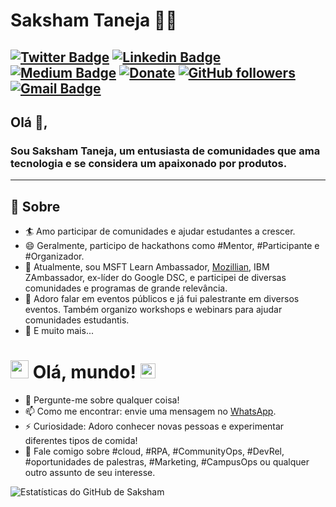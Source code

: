 # Saksham Taneja 👨‍💻

[![Twitter Badge](https://img.shields.io/badge/-@sakshamtaneja-1ca0f1?style=flat-square&labelColor=1ca0f1&logo=twitter&logoColor=white&link=https://twitter.com/sakshamtaneja00)](https://twitter.com/sakshamtaneja00) [![Linkedin Badge](https://img.shields.io/badge/-sakshamtaneja-blue?style=flat-square&logo=Linkedin&logoColor=white&link=https://www.linkedin.com/in/tanejasaksham/)](https://www.linkedin.com/in/tanejasaksham/) [![Medium Badge](https://img.shields.io/badge/-@sakshamtaneja-03a57a?style=flat-square&labelColor=000000&logo=Medium&link=https://medium.com/@sakshamtaneja/)](https://medium.com/@sakshamtaneja/)
[![Donate](https://img.shields.io/badge/Support-%24-blue)](https://www.paypal.me/sakshamtaneja)
[![GitHub followers](https://img.shields.io/github/followers/sakshamtaneja21?label=Follow&style=social)](https://github.com/sakshamtaneja/?tab=follow)
[![Gmail Badge](https://img.shields.io/badge/-sakshamtaneja7861@gmail.com-c14438?style=flat-square&logo=Gmail&logoColor=white&link=mailto:sakshamtaneja7861@gmail.com)](mailto:sakshamtaneja7861@gmail.com)
---

## Olá 👋,

### Sou Saksham Taneja, um entusiasta de comunidades que ama tecnologia e se considera um apaixonado por produtos.
-------

## 🧐 Sobre

- 🏄‍ Amo participar de comunidades e ajudar estudantes a crescer.
- 😄 Geralmente, participo de hackathons como #Mentor, #Participante e #Organizador.
- 🔭 Atualmente, sou MSFT Learn Ambassador, [Mozillian](https://mozillians.org/en-US/u/tanejasaksham/), IBM ZAmbassador, ex-líder do Google DSC, e participei de diversas comunidades e programas de grande relevância.
- 🌱 Adoro falar em eventos públicos e já fui palestrante em diversos eventos. Também organizo workshops e webinars para ajudar comunidades estudantis.
- 👯 E muito mais...

# <img src="https://github.com/TheDudeThatCode/TheDudeThatCode/blob/master/Assets/Hi.gif" width="29px"> Olá, mundo!&nbsp;<img src="https://github.com/TheDudeThatCode/TheDudeThatCode/blob/master/Assets/Earth.gif" width="24px">

- 💬 Pergunte-me sobre qualquer coisa!
- 📫 Como me encontrar: envie uma mensagem no [WhatsApp](https://wa.me/919829599750).
- ⚡ Curiosidade: Adoro conhecer novas pessoas e experimentar diferentes tipos de comida!
- 💬 Fale comigo sobre #cloud, #RPA, #CommunityOps, #DevRel, #oportunidades de palestras, #Marketing, #CampusOps ou qualquer outro assunto de seu interesse.

![Estatísticas do GitHub de Saksham](https://github-readme-stats.vercel.app/api?username=sakshamtaneja21&show_icons=true)

<!--
**sakshamtaneja21/sakshamtaneja21** é um repositório ✨ _especial_ ✨ porque seu `README.md` (este arquivo) aparece no seu perfil do GitHub.
-->
